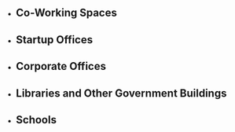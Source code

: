 * ## Co-Working Spaces

* ## Startup Offices

* ## Corporate Offices

* ## Libraries and Other Government Buildings

* ## Schools